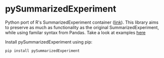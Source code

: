 # pySummarizedExperiment
Python port of R's SummarizedExperiment container ([link](https://bioconductor.org/packages/release/bioc/vignettes/SummarizedExperiment/inst/doc/SummarizedExperiment.html)). This library aims to preserve as much as functionality as the original SummarizedExperiment, while using familar syntax from Pandas. Take a look at examples [here](https://github.com/Pascallio/pySummarizedExperiment/blob/main/example.ipynb)

Install pySummarizedExperiment using pip:

`pip install pySummarizedExperiment`
